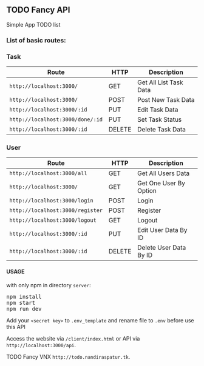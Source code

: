 ## TODO Fancy API
Simple App TODO list

### List of basic routes:
### Task
| Route | HTTP | Description |
|-------|------|-------------|
| ``http://localhost:3000/`` | GET | Get All List Task Data |
| ``http://localhost:3000/`` | POST | Post New Task Data |
| ``http://localhost:3000/:id`` | PUT | Edit Task Data |
| ``http://localhost:3000/done/:id`` | PUT | Set Task Status |
| ``http://localhost:3000/:id`` | DELETE | Delete Task Data |

### User
| Route | HTTP | Description |
|-------|------|-------------|
| ``http://localhost:3000/all`` | GET | Get All Users Data |
| ``http://localhost:3000/`` | GET | Get One User By Option |
| ``http://localhost:3000/login`` | POST | Login |
| ``http://localhost:3000/register`` | POST | Register |
| ``http://localhost:3000/logout`` | GET | Logout |
| ``http://localhost:3000/:id`` | PUT | Edit User Data By ID |
| ``http://localhost:3000/:id`` | DELETE | Delete User Data By ID |

#### USAGE
with only npm in directory ``server``:
<pre>npm install
npm start
npm run dev</pre>

Add your ``<secret key>`` to ```.env_template``` and rename file to ```.env``` before use this API

Access the website via ```/client/index.html``` or API via ```http://localhost:3000/api```.

TODO Fancy VNX ``http://todo.nandiraspatur.tk``.
